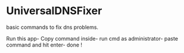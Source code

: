 # UniversalDNSFixer
basic commands to fix dns problems.


Run this app-
Copy command inside-
run cmd as administrator-
paste command and hit enter-
done !
